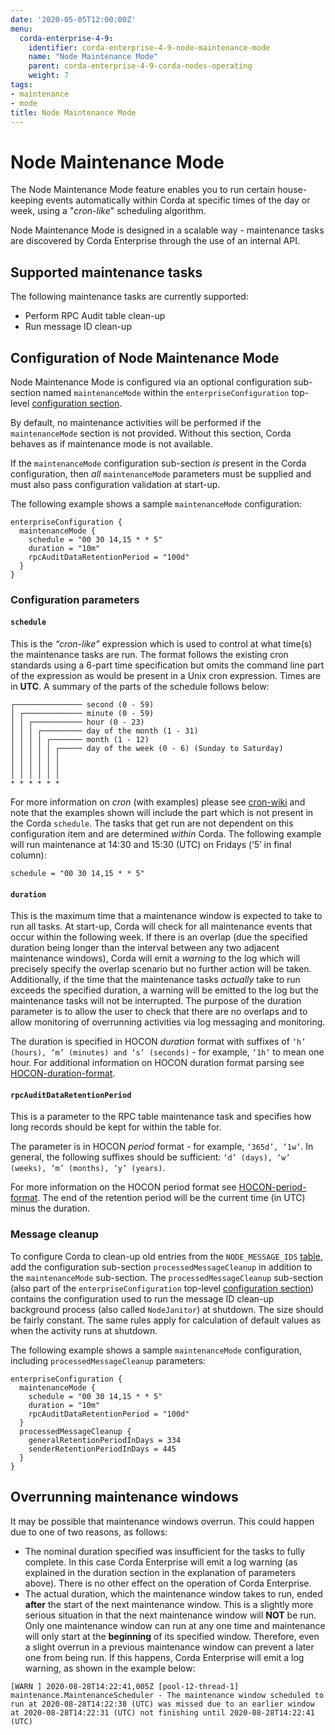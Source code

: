```yaml
---
date: '2020-05-05T12:00:00Z'
menu:
  corda-enterprise-4-9:
    identifier: corda-enterprise-4-9-node-maintenance-mode
    name: "Node Maintenance Mode"
    parent: corda-enterprise-4-9-corda-nodes-operating
    weight: 7
tags:
- maintenance
- mode
title: Node Maintenance Mode
---
```


# Node Maintenance Mode

The Node Maintenance Mode feature enables you to run certain house-keeping events automatically within Corda at specific times of the day or week, using a "_cron-like_" scheduling algorithm.

Node Maintenance Mode is designed in a scalable way - maintenance tasks are discovered by Corda Enterprise through the use of an internal API.

## Supported maintenance tasks

The following maintenance tasks are currently supported:

- Perform RPC Audit table clean-up
- Run message ID clean-up

## Configuration of Node Maintenance Mode

Node Maintenance Mode is configured via an optional configuration sub-section named `maintenanceMode` within the `enterpriseConfiguration` top-level [configuration section](../../../../../../../en/platform/corda/4.9/enterprise/node/setup/corda-configuration-fields.html#enterpriseconfiguration).

By default, no maintenance activities will be performed if the `maintenanceMode` section is not provided. Without this section, Corda behaves as if maintenance mode is not available.

If the `maintenanceMode` configuration sub-section *is* present in the Corda configuration, then *all* `maintenanceMode` parameters must be supplied and must also pass configuration validation at start-up.

The following example shows a sample `maintenanceMode` configuration:

```
enterpriseConfiguration {
  maintenanceMode {
    schedule = "00 30 14,15 * * 5"
    duration = "10m"
    rpcAuditDataRetentionPeriod = "100d"
  }
}
```

### Configuration parameters

#### `schedule`

This is the *“cron-like”* expression which is used to control at what time(s) the maintenance tasks are run. The format follows the existing cron standards using a 6-part time specification but omits the command line part of the expression as would be present in a Unix cron expression. Times are in **UTC**. A summary of the parts of the schedule follows below:

```
┌─────────────── second (0 - 59)
│ ┌───────────── minute (0 - 59)
│ │ ┌─────────── hour (0 - 23)
│ │ │ ┌───────── day of the month (1 - 31)
│ │ │ │ ┌─────── month (1 - 12)
│ │ │ │ │ ┌───── day of the week (0 - 6) (Sunday to Saturday)
│ │ │ │ │ │
│ │ │ │ │ │
│ │ │ │ │ │
* * * * * *
```

For more information on *cron* (with examples) please see [cron-wiki](https://en.wikipedia.org/wiki/Cron) and note that the examples shown will include the *<command to execute>* part which is not present in the Corda `schedule`. The tasks that get run are not dependent on this configuration item and are determined *within* Corda.
The following example will run maintenance at 14:30 and 15:30 (UTC) on Fridays (‘5’ in final column):

```
schedule = "00 30 14,15 * * 5"
```

#### `duration`

This is the maximum time that a maintenance window is expected to take to run all tasks. At start-up, Corda will check for all maintenance events that occur within the following week. If there is an overlap (due the specified duration being longer than the interval between any two adjacent maintenance windows), Corda will emit a *warning* to the log which will precisely specify the overlap scenario but no further action will be taken. Additionally, if the time that the maintenance tasks *actually* take to run exceeds the specified duration, a warning will be emitted to the log but the maintenance tasks will not be interrupted. The purpose of the duration parameter is to allow the user to check that there are no overlaps and to allow monitoring of overrunning activities via log messaging and monitoring.

The duration is specified in HOCON *duration* format with suffixes of `‘h’ (hours), ‘m’ (minutes) and ‘s’ (seconds)` - for example, `‘1h’` to mean one hour. For additional information on HOCON duration format parsing see [HOCON-duration-format](https://github.com/lightbend/config/blob/master/HOCON.md#duration-format).

#### `rpcAuditDataRetentionPeriod`

This is a parameter to the RPC table maintenance task and specifies how long records should be kept for within the table for.

The parameter is in HOCON *period* format - for example, `‘365d’, ‘1w’`. In general, the following suffixes should be sufficient: `‘d’ (days), ‘w’ (weeks), ‘m’ (months), ‘y’ (years)`.

For more information on the HOCON period format see [HOCON-period-format](https://github.com/lightbend/config/blob/master/HOCON.md#period-format). The end of the retention period will be the current time (in UTC) minus the duration.

### Message cleanup

To configure Corda to clean-up old entries from the `NODE_MESSAGE_IDS` [table](node-database-tables.html#node-state-machine), add the configuration sub-section `processedMessageCleanup` in addition to the `maintenanceMode` sub-section.
The `processedMessageCleanup` sub-section (also part of the `enterpriseConfiguration` top-level [configuration section](../../../../../../../en/platform/corda/4.9/enterprise/node/setup/corda-configuration-fields.html#enterpriseconfiguration)) contains the configuration used to run the message ID clean-up background process (also called `NodeJanitor`) at shutdown. The size should be fairly constant. The same rules apply for calculation of default values as when the activity runs at shutdown.

The following example shows a sample `maintenanceMode` configuration, including `processedMessageCleanup` parameters:

```
enterpriseConfiguration {
  maintenanceMode {
    schedule = "00 30 14,15 * * 5"
    duration = "10m"
    rpcAuditDataRetentionPeriod = "100d"
  }
  processedMessageCleanup {
    generalRetentionPeriodInDays = 334
    senderRetentionPeriodInDays = 445
  }
}
```

## Overrunning maintenance windows

It may be possible that maintenance windows overrun. This could happen due to one of two reasons, as follows:

* The nominal duration specified was insufficient for the tasks to fully complete. In this case Corda Enterprise will emit a log warning (as explained in the duration section in the explanation of parameters above). There is no other effect on the operation of Corda Enterprise.
* The actual duration, which the maintenance window takes to run, ended **after** the start of the next maintenance window. This is a slightly more serious situation in that the next maintenance window will **NOT** be run. Only one maintenance window can run at any one time and maintenance will only start at the **beginning** of its specified window. Therefore, even a slight overrun in a previous maintenance window can prevent a later one from being run. If this happens, Corda Enterprise will emit a log warning, as shown in the example below:

```
[WARN ] 2020-08-28T14:22:41,005Z [pool-12-thread-1] maintenance.MaintenanceScheduler - The maintenance window scheduled to run at 2020-08-28T14:22:38 (UTC) was missed due to an earlier window at 2020-08-28T14:22:31 (UTC) not finishing until 2020-08-28T14:22:41 (UTC)
```
